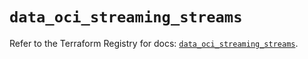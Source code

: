 # `data_oci_streaming_streams`

Refer to the Terraform Registry for docs: [`data_oci_streaming_streams`](https://registry.terraform.io/providers/oracle/oci/7.19.0/docs/data-sources/streaming_streams).
